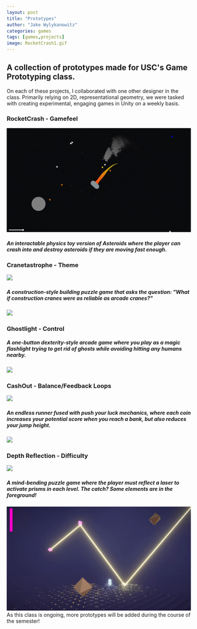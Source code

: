 ```yaml
---
layout: post
title: "Prototypes"
author: "Jake Wylykanowitz"
categories: games
tags: [games,projects]
image: RocketCrash1.gif
---
```


## A collection of prototypes made for USC's Game Prototyping class.
On each of these projects, I collaborated with one other designer in the class. Primarily relying on 2D, representational geometry, we were tasked with creating experimental, engaging games in Unity on a weekly basis.
### RocketCrash - Gamefeel
![](/assets/img/RocketCrash2.gif)
##### An interactable physics toy version of Asteroids where the player can crash into and destroy asteroids if they are moving fast enough.

### Cranetastrophe - Theme
![](/assets/img/Cranetastrophe2.gif)
##### A construction-style building puzzle game that asks the question: "What if construction cranes were as reliable as arcade cranes?"
![](/assets/img/Cranetastrophe1.gif)
### Ghostlight - Control
##### A one-button dexterity-style arcade game where you play as a magic flashlight trying to get rid of ghosts while avoiding hitting any humans nearby. 
![](/assets/img/Ghostlight2.gif)
### CashOut - Balance/Feedback Loops
![](/assets/img/CashOut1.gif)
##### An endless runner fused with push your luck mechanics, where each coin increases your potential score when you reach a bank, but also reduces your jump height.
![](/assets/img/CashOut2.gif)
### Depth Reflection - Difficulty 
![](/assets/img/DepthReflection1.gif)
##### A mind-bending puzzle game where the player must reflect a laser to activate prisms in each level. The catch? Some elements are in the foreground!
![](/assets/img/DepthReflection2.gif)<br>
As this class is ongoing, more prototypes will be added during the course of the semester!

